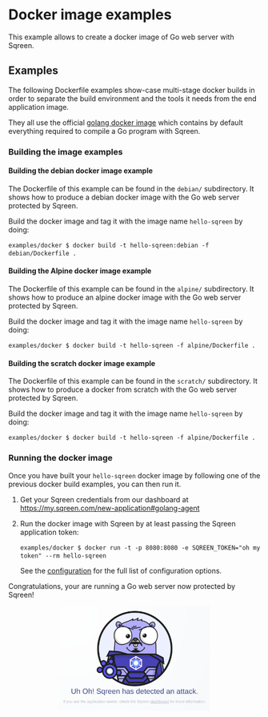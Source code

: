 # Docker image examples

This example allows to create a docker image of Go web server with Sqreen.

## Examples

The following Dockerfile examples show-case multi-stage docker builds in order
to separate the build environment and the tools it needs from the end
application image.

They all use the official [golang docker image](https://hub.docker.com/_/golang)
which contains by default everything required to compile a Go program with
Sqreen.

### Building the image examples

#### Building the debian docker image example

The Dockerfile of this example can be found in the `debian/` subdirectory.
It shows how to produce a debian docker image with the Go web server
protected by Sqreen.

Build the docker image and tag it with the image name `hello-sqreen` by doing:

```console
examples/docker $ docker build -t hello-sqreen:debian -f debian/Dockerfile .
```

#### Building the Alpine docker image example

The Dockerfile of this example can be found in the `alpine/` subdirectory.
It shows how to produce an alpine docker image with the Go web server
protected by Sqreen.

Build the docker image and tag it with the image name `hello-sqreen` by doing:

```console
examples/docker $ docker build -t hello-sqreen -f alpine/Dockerfile .
```

#### Building the scratch docker image example

The Dockerfile of this example can be found in the `scratch/` subdirectory.
It shows how to produce a docker from scratch with the Go web server protected
by Sqreen.

Build the docker image and tag it with the image name `hello-sqreen` by doing:

```console
examples/docker $ docker build -t hello-sqreen -f alpine/Dockerfile .
```

### Running the docker image

Once you have built your `hello-sqreen` docker image by following one of the
previous docker build examples, you can then run it.

1. Get your Sqreen credentials from our dashboard at https://my.sqreen.com/new-application#golang-agent

1. Run the docker image with Sqreen by at least passing the Sqreen application
   token:
   ```console
   examples/docker $ docker run -t -p 8080:8080 -e SQREEN_TOKEN="oh my token" --rm hello-sqreen
   ```
   See the [configuration](https://docs.sqreen.com/go/configuration/) for the
   full list of configuration options.

Congratulations, your are running a Go web server now protected by Sqreen!

<p align="center">
<img width="60%" src="../../doc/images/blocking-page-with-gopher.png" alt="Sqreen for Go" title="Sqreen for Go" />
</p>
